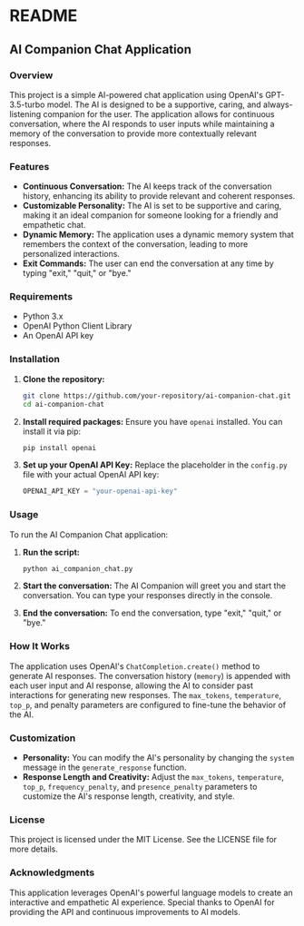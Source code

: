 # README

## AI Companion Chat Application

### Overview

This project is a simple AI-powered chat application using OpenAI's GPT-3.5-turbo model. The AI is designed to be a supportive, caring, and always-listening companion for the user. The application allows for continuous conversation, where the AI responds to user inputs while maintaining a memory of the conversation to provide more contextually relevant responses.

### Features

- **Continuous Conversation:** The AI keeps track of the conversation history, enhancing its ability to provide relevant and coherent responses.
- **Customizable Personality:** The AI is set to be supportive and caring, making it an ideal companion for someone looking for a friendly and empathetic chat.
- **Dynamic Memory:** The application uses a dynamic memory system that remembers the context of the conversation, leading to more personalized interactions.
- **Exit Commands:** The user can end the conversation at any time by typing "exit," "quit," or "bye."

### Requirements

- Python 3.x
- OpenAI Python Client Library
- An OpenAI API key

### Installation

1. **Clone the repository:**
   ```bash
   git clone https://github.com/your-repository/ai-companion-chat.git
   cd ai-companion-chat
   ```

2. **Install required packages:**
   Ensure you have `openai` installed. You can install it via pip:
   ```bash
   pip install openai
   ```

3. **Set up your OpenAI API Key:**
   Replace the placeholder in the `config.py` file with your actual OpenAI API key:
   ```python
   OPENAI_API_KEY = "your-openai-api-key"
   ```

### Usage

To run the AI Companion Chat application:

1. **Run the script:**
   ```bash
   python ai_companion_chat.py
   ```

2. **Start the conversation:**
   The AI Companion will greet you and start the conversation. You can type your responses directly in the console.

3. **End the conversation:**
   To end the conversation, type "exit," "quit," or "bye."

### How It Works

The application uses OpenAI's `ChatCompletion.create()` method to generate AI responses. The conversation history (`memory`) is appended with each user input and AI response, allowing the AI to consider past interactions for generating new responses. The `max_tokens`, `temperature`, `top_p`, and penalty parameters are configured to fine-tune the behavior of the AI.

### Customization

- **Personality:** You can modify the AI's personality by changing the `system` message in the `generate_response` function.
- **Response Length and Creativity:** Adjust the `max_tokens`, `temperature`, `top_p`, `frequency_penalty`, and `presence_penalty` parameters to customize the AI's response length, creativity, and style.

### License

This project is licensed under the MIT License. See the LICENSE file for more details.

### Acknowledgments

This application leverages OpenAI's powerful language models to create an interactive and empathetic AI experience. Special thanks to OpenAI for providing the API and continuous improvements to AI models.

